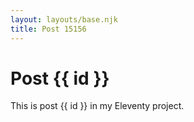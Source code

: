 ```yaml
---
layout: layouts/base.njk
title: Post 15156
---
```


# Post {{ id }}

This is post {{ id }} in my Eleventy project.
